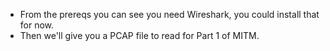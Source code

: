 - From the prereqs you can see you need Wireshark, you could install that for now.
- Then we'll give you a PCAP file to read for Part 1 of MITM.